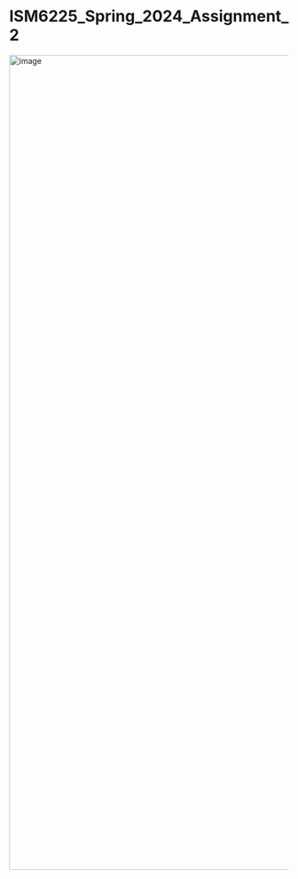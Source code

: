 # ISM6225_Spring_2024_Assignment_2


<img width="1470" alt="image" src="https://github.com/user-attachments/assets/e8211936-f0f2-42a7-8f63-3a2c59f03763" />

